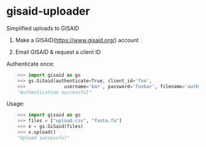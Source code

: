 # gisaid-uploader
 Simplified uploads to GISAID

1. Make a GISAID(https://www.gisaid.org/) account

2. Email GISAID & request a client ID

Authenticate once: 

```python
    >>> import gisaid as gs
    >>> gs.GiSaid(authenticate=True, client_id='foo',
    >>>              username='bar', password='foobar', filename='authfile.json')
    "Authentication successful"
```

Usage:

```python
    >>> import gisaid as gs
    >>> files = ["upload.csv", "fasta.fa"]
    >>> x = gs.GiSaid(files)
    >>> x.upload()
    "Upload successful"
```
